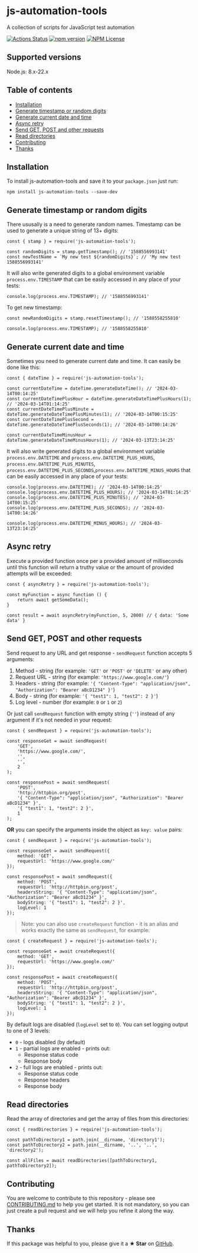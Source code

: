 # js-automation-tools

A collection of scripts for JavaScript test automation

[![Actions Status](https://github.com/Marketionist/js-automation-tools/workflows/Build%20and%20Test/badge.svg)](https://github.com/Marketionist/js-automation-tools/actions)
[![npm version](https://img.shields.io/npm/v/js-automation-tools.svg)](https://www.npmjs.com/package/js-automation-tools)
[![NPM License](https://img.shields.io/npm/l/js-automation-tools.svg)](https://github.com/Marketionist/js-automation-tools/blob/master/LICENSE)

## Supported versions
Node.js: 8.x-22.x

## Table of contents
* [Installation](#installation)
* [Generate timestamp or random digits](#generate-timestamp-or-random-digits)
* [Generate current date and time](#generate-current-date-and-time)
* [Async retry](#async-retry)
* [Send GET, POST and other requests](#send-get-post-and-other-requests)
* [Read directories](#read-directories)
* [Contributing](#contributing)
* [Thanks](#thanks)

## Installation
To install js-automation-tools and save it to your `package.json` just run:
```
npm install js-automation-tools --save-dev
```

## Generate timestamp or random digits
There ususally is a need to generate random names. Timestamp can be used to
generate a unique string of 13+ digits:
```
const { stamp } = require('js-automation-tools');

const randomDigits = stamp.getTimestamp(); // '1588556993141'
const newTestName = `My new test ${randomDigits}`; // 'My new test 1588556993141'
```
It will also write generated digits to a global environment variable
`process.env.TIMESTAMP` that can be easily accessed in any place of your tests:
```
console.log(process.env.TIMESTAMP); // '1588556993141'
```
To get new timestamp:
```
const newRandomDigits = stamp.resetTimestamp(); // '1588558255810'

console.log(process.env.TIMESTAMP); // '1588558255810'
```

## Generate current date and time
Sometimes you need to generate current date and time. It can easily be done like this:
```
const { dateTime } = require('js-automation-tools');

const currentDateTime = dateTime.generateDateTime(); // '2024-03-14T00:14:25'
const currentDateTimePlusHour = dateTime.generateDateTimePlusHours(1); // '2024-03-14T01:14:25'
const currentDateTimePlusMinute = dateTime.generateDateTimePlusMinutes(1); // '2024-03-14T00:15:25'
const currentDateTimePlusSecond = dateTime.generateDateTimePlusSeconds(1); // '2024-03-14T00:14:26'

const currentDateTimeMinusHour = dateTime.generateDateTimeMinusHours(1); // '2024-03-13T23:14:25'
```
It will also write generated digits to a global environment variable
`process.env.DATETIME` and `process.env.DATETIME_PLUS_HOURS`, `process.env.DATETIME_PLUS_MINUTES`, `process.env.DATETIME_PLUS_SECONDS`,`process.env.DATETIME_MINUS_HOURS` that can be easily accessed in any place of your tests:
```
console.log(process.env.DATETIME); // '2024-03-14T00:14:25'
console.log(process.env.DATETIME_PLUS_HOURS); // '2024-03-14T01:14:25'
console.log(process.env.DATETIME_PLUS_MINUTES); // '2024-03-14T00:15:25'
console.log(process.env.DATETIME_PLUS_SECONDS); // '2024-03-14T00:14:26'

console.log(process.env.DATETIME_MINUS_HOURS); // '2024-03-13T23:14:25'
```

## Async retry
Execute a provided function once per a provided amount of milliseconds until this function will return a truthy value or the amount of provided attempts will be exceeded:
```
const { asyncRetry } = require('js-automation-tools');

const myFunction = async function () {
    return await getSomeData();
}

const result = await asyncRetry(myFunction, 5, 2000) // { data: 'Some data' }
```

## Send GET, POST and other requests
Send request to any URL and get response - `sendRequest` function accepts 5
arguments:
1. Method - string (for example: `'GET'` or `'POST'` or `'DELETE'` or any other)
2. Request URL - string (for example: `'https://www.google.com/'`)
3. Headers - string (for example: `'{ "Content-Type": "application/json", "Authorization": "Bearer aBcD1234" }'`)
4. Body - string (for example: `'{ "test1": 1, "test2": 2 }'`)
5. Log level - number (for example: `0` or `1` or `2`)

Or just call `sendRequest` function with empty string (`''`) instead of any
argument if it's not needed in your request:
```
const { sendRequest } = require('js-automation-tools');

const responseGet = await sendRequest(
    'GET',
    'https://www.google.com/',
    '',
    '',
    2
);

const responsePost = await sendRequest(
    'POST',
    'http://httpbin.org/post',
    '{ "Content-Type": "application/json", "Authorization": "Bearer aBcD1234" }',
    '{ "test1": 1, "test2": 2 }',
    1
);
```

**OR** you can specify the arguments inside the object as `key: value` pairs:

```
const { sendRequest } = require('js-automation-tools');

const responseGet = await sendRequest({
    method: 'GET',
    requestUrl: 'https://www.google.com/'
});

const responsePost = await sendRequest({
    method: 'POST',
    requestUrl: 'http://httpbin.org/post',
    headersString: '{ "Content-Type": "application/json", "Authorization": "Bearer aBcD1234" }',
    bodyString: '{ "test1": 1, "test2": 2 }',
    logLevel: 1
});
```

> Note: you can also use `createRequest` function - it is an alias and works
> exactly the same as `sendRequest`, for example:

```
const { createRequest } = require('js-automation-tools');

const responseGet = await createRequest({
    method: 'GET',
    requestUrl: 'https://www.google.com/'
});

const responsePost = await createRequest({
    method: 'POST',
    requestUrl: 'http://httpbin.org/post',
    headersString: '{ "Content-Type": "application/json", "Authorization": "Bearer aBcD1234" }',
    bodyString: '{ "test1": 1, "test2": 2 }',
    logLevel: 1
});
```

By default logs are disabled (`logLevel` set to `0`). You can set logging output
to one of 3 levels:
- `0` - logs disabled (by default)
- `1` - partial logs are enabled - prints out:
  * Response status code
  * Response body
- `2` - full logs are enabled - prints out:
  * Response status code
  * Response headers
  * Response body

## Read directories
Read the array of directories and get the array of files from this directories:
```
const { readDirectories } = require('js-automation-tools');

const pathToDirectory1 = path.join(__dirname, 'directory1');
const pathToDirectory2 = path.join(__dirname, '..', '..', 'directory2');

const allFiles = await readDirectories([pathToDirectory1, pathToDirectory2]);
```

## Contributing
You are welcome to contribute to this repository - please see
[CONTRIBUTING.md](https://github.com/Marketionist/js-automation-tools/blob/master/CONTRIBUTING.md)
to help you get started. It is not mandatory, so you can just create a pull
request and we will help you refine it along the way.

## Thanks
If this package was helpful to you, please give it a **★ Star** on
[GitHub](https://github.com/Marketionist/js-automation-tools).
